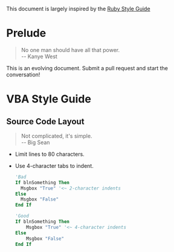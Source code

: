 This document is largely inspired by the [Ruby Style Guide](https://github.com/bbatsov/ruby-style-guide)

# Prelude
> No one man should have all that power.<br/>
> -- Kanye West

This is an evolving document. Submit a pull request and start the conversation!

# VBA Style Guide

## Source Code Layout

> Not complicated, it's simple.<br/>
> -- Big Sean

* Limit lines to 80 characters.

* Use 4-character tabs to indent.

  ```vb
  'Bad
  If blnSomething Then
    Msgbox "True" '<~ 2-character indents
  Else
    Msgbox "False"
  End If
  
  'Good
  If blnSomething Then
      Msgbox "True" '<~ 4-character indents
  Else
      Msgbox "False"
  End If
  ```
